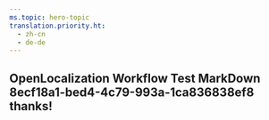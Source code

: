 ```yaml
---
ms.topic: hero-topic
translation.priority.ht: 
  - zh-cn
  - de-de
---
```

## OpenLocalization Workflow Test MarkDown 8ecf18a1-bed4-4c79-993a-1ca836838ef8 thanks!
